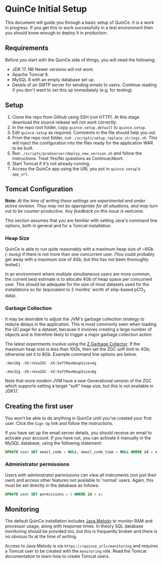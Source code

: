 # QuinCe Initial Setup
This document will guide you through a basic setup of QuinCe. It is a work
in progress.
If you get this to work successfully in a test environment then you should
know enough to deploy it in production.

## Requirements
Before you start with the QuinCe side of things, you will need the following:

- JDK 17. NB Newer versions will not work.
- Apache Tomcat 9.
- MySQL 8 with an empty database set up.
- Details of an SMTP server for sending emails to users. Continue reading if
you don't want to set this up immediately (e.g. for testing).

## Setup
1. Clone the repo from Github using SSH (not HTTP). At this stage download the
source release will not work correctly.
2. In the repo root folder, copy `quince.setup.default` to `quince.setup`.
3. Edit `quince.setup` as required. Comments in the file should help you out.
4. From the repo root folder, run `./scripts/setup_replace_strings.sh`.
This will inject the configuration into the files ready for the application WAR
to be built.
5. Run `./scripts/prodserver/deploy_new_version.sh` and follow the instructions.
Treat Yes/No questions as Continue/Abort.
6. Start Tomcat if it's not already running.
7. Access the QuinCe app using the URL you put in `quince.setup`'s `app_url`.

## Tomcat Configuration
**Note:** *At the time of writing these settings are experimental and under active revision. They may not be appropriate for all situations, and may turn out to be counter-productive. Any feedback on this issue is welcome.*

This section assumes that you are familiar with setting Java's command line options, both in general and for a Tomcat installation.

### Heap Size
QuinCe is able to run quite reasonably with a maximum heap size of ~6Gb (`-Xmx6g`) if there is not more than one concurrent user. (You could probably get away with a maximum size of 4Gb, but this has not been thoroughly tested.)

In an environment where multiple simultaneous users are more common, the current best estimate is to allocate 4Gb of heap space per concurrent user. This should be adequate for the size of most datasets used for the installations so far (equivalent to 2 months' worth of ship-based pCO<sub>2</sub> data).

### Garbage Collection
It may be desirable to adjust the JVM's garbage collection strategy to reduce delays in the application. This is most commonly seen when loading the QC page for a dataset, because it involves creating a large number of objects and is therefore likely to trigger a major garbage collection action.

The latest experiments involve using the [Z Garbage Collector](https://docs.oracle.com/en/java/javase/17/gctuning/z-garbage-collector.html). If the maximum heap size is less than 10Gb, then set the ZGC soft limit to 4Gb; otherwise set it to 8Gb. Example command line options are below.

`-Xmx10g -XX:+UseZGC -XX:SoftMaxHeapSize=4g`

`-Xmx32g -XX:+UseZGC -XX:SoftMaxHeapSize=8g`

Note that more modern JVM have a new Generational version of the ZGC which supports setting a target "soft" heap size, but this is not available in JDK17.


## Creating the first user
You won't be able to do anything in QuinCe until you've created your first user.
Click the `Sign Up` link and follow the instructions.

If you have set up the email server details, you should receive an email to
activate your account. If you have not, you can activate it manually in the
MySQL database, using the following statement:

```sql
UPDATE user SET email_code = NULL, email_code_time = NULL WHERE id = x;
```
### Administrator permissions
Users with administrator permissions can view all instruments (not just their
own) and access other features not available to 'normal' users. Again, this
must be set directly in the database as follows:

```sql
UPDATE user SET permissions = 5 WHERE id = x;
```

## Monitoring
The default QuinCe installation includes [Java Melody](https://github.com/javamelody/javamelody/wiki) to monitor RAM and processor usage, along with response times. In theory SQL database monitoring should be provided too, but this is frequently broken and there is no obvious fix at the time of writing.

Access to Java Melody is via `https://<quince_url>/monitoring` and requires a Tomcat user to be created with the `monitoring` role. Read the Tomcat documentation to learn how to create Tomcat users.